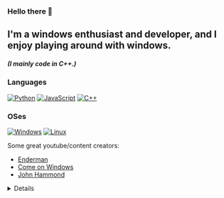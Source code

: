 ### Hello there 👋

## I'm a windows enthusiast and developer, and I enjoy playing around with windows.

##### (I mainly code in C++.)
### Languages
[![Python](https://img.shields.io/badge/python-black?style=for-the-badge&logo=python)](https://github.com/Irwys)
[![JavaScript](https://img.shields.io/badge/javascript-black?style=for-the-badge&logo=javascript)](https://github.com/Irwys)
[![C++](https://img.shields.io/badge/c++-black?style=for-the-badge&logo=cplusplus)](https://github.com/Irwys)

### OSes
[![Windows](https://img.shields.io/badge/Windows-black?style=for-the-badge&logo=Windows)](https://github.com/Irwys)
[![Linux](https://img.shields.io/badge/linux-black?style=for-the-badge&logo=Linux)](https://github.com/Irwys)

Some great youtube/content creators:
* [Enderman](https://www.malwarewatch.org/)
* [Come on Windows](https://www.youtube.com/@ComeonWindows)
* [John Hammond](https://www.youtube.com/@_JohnHammond)
<details>
<p align="center">
  <a href="https://github.com/Irwys">
    <img src="http://github-profile-summary-cards.vercel.app/api/cards/profile-details?username=Irwys&theme=transparent" />
  </a>
  <a href="https://github.com/Irwys">
    <img src="https://github-readme-streak-stats.herokuapp.com/?user=Irwys&hide_border=true&card_width=338&theme=transparent" />
  </a>
  <a href="https://github.com/Irwys">
    <img src="http://github-profile-summary-cards.vercel.app/api/cards/stats?username=Irwys&theme=transparent" />
  </a>
  <a href="https://github.com/Irwys">
    <img src="https://github-readme-stats.vercel.app/api/top-langs/?username=Irwys&langs_count=10&exclude_repo=&hide=jupyter%20notebook,cuda,gherkin,vim%20script,cmake,makefile,batchfile,emacs%20lisp,css,html&layout=default&card_width=699&hide_border=true&theme=transparent" />
  </a>
</p>

<p align="center">
  <a href="https://github.com/Irwys">
    <img src="https://komarev.com/ghpvc/?username=Irwys&color=blue&style=flat)" />
  </a>
</p>
